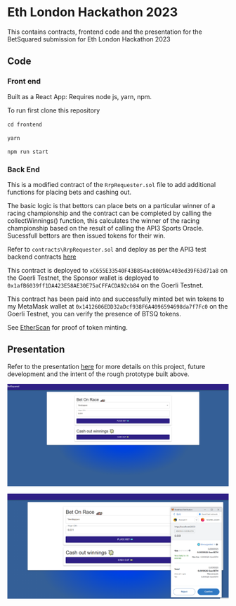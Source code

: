 # Eth London Hackathon 2023

This contains contracts, frontend code and the presentation for the BetSquared submission for Eth London Hackathon 2023


## Code


### Front end

Built as a React App:
Requires node js, yarn, npm.

To run first clone this repository

`cd frontend`

`yarn`

`npm run start`


### Back End

This is a modified contract of the `RrpRequester.sol` file to add additional functions for placing bets and cashing out.

The basic logic is that bettors can place bets on a particular winner of a racing championship and the contract can be completed by calling the collectWinnings() function, this calculates the winner of the racing championship based on the result of calling the API3 Sports Oracle.
Sucessfull bettors are then issued tokens for their win.

Refer to `contracts\RrpRequester.sol` and deploy as per the API3 test backend contracts [here](https://github.com/api3-ecosystem/getting-started)

This contract is deployed to `xC655E33540F43B854ac80B9Ac403ed39F63d71a8` on the Goerli Testnet, the Sponsor wallet is deployed to `0x1afB6039ff1DA423E58AE30E75aCFFACDA92cb84` on the Goerli Testnet.

This contract has been paid into and successfully minted bet win tokens to my MetaMask wallet at `0x1412606EDD32aDcf938F6A4096594698da7f7Fc0` on the Goerli Testnet, you can verify the presence of BTSQ tokens.

See [EtherScan](https://goerli.etherscan.io/address/0x1412606EDD32aDcf938F6A4096594698da7f7Fc0#tokentxns) for proof of token minting.



## Presentation

Refer to the presentation  [here](/presentation/presentation.pdf) for more details on this project, future development and the intent of the rough prototype built above.


![Initial](/presentation/screen1.png "Screen 1")

![Place Bet](/presentation/screen2.png "Screen 2")
